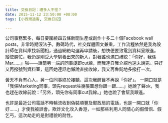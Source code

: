 ```yaml
---
title: 交換日記：禮多人不怪？
date: 2015-11-12 23:50:00 +08:00
tags: [小西灣過客, 交換日記]

---
```


  
  
  
公司事務繁多，每日要圍繞四五條新聞生產或創作十多二十個Facebook wall posts，非常時期沒法子。數碼時代，社交媒體圖文兼重，工作流程依然是我為設計師在資料庫找新聞相，通過網絡勾選再申請後，想快便要致電到資料室跟進。  
縱使趕忙，我仍是剛受大學馴養出來的新人，對著誰也滿口禮貌：「你好，我係Mar……」啪——話筒另一端的同事旋即cut線，而我連自我介紹也還未說完。只好又再撥號到資料室，這回她連話也懶說直接收線，我又再魯鈍地多撥打一次。  
  
黃天不負有心人，另一位同事終於接聽，這次我醒目不再說「你好」。 一開口就是「我係Marketing同事，頭先request咗幾張圖想你跟一跟……」她說了聲ok，我也趕在收線前說：「另外，頭先你有同事cut我線。」她也說了會幫我跟進。  
  
也許是最近公司電話不時輪流收到偽裝順豐及郵政局的電話，也是一開口就「你好……」才使我被誤會。欺詐文化攻入香港，一如那些利用人同情心的假僧侶、假乞丐，這次劫走的是對禮貌的耐性。  
  
  
